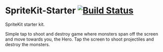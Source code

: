 SpriteKit-Starter [![Build Status](https://travis-ci.org/cjrieck/SpriteKit-Starter.svg?branch=master)](https://travis-ci.org/cjrieck/SpriteKit-Starter)
=================

SpriteKit starter kit.

Simple tap to shoot and destroy game where monsters span off the screen and move towards you, the Hero. Tap the screen to shoot projectiles and destroy the monsters.

